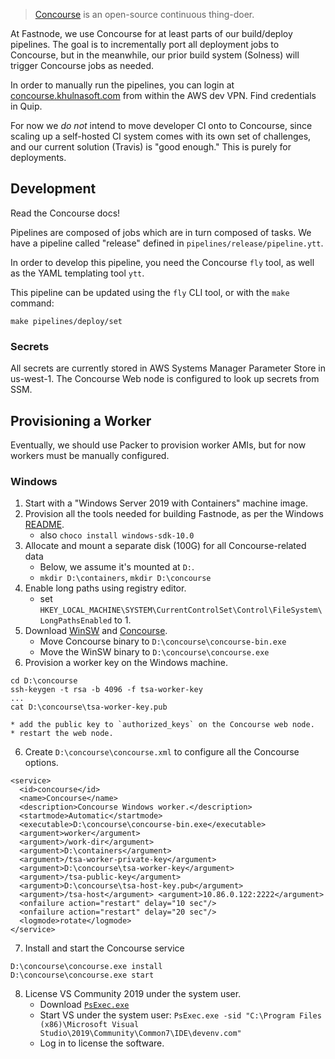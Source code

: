 > [Concourse](https://concourse-ci.org) is an open-source continuous thing-doer.

At Fastnode, we use Concourse for at least parts of our build/deploy pipelines.
The goal is to incrementally port all deployment jobs to Concourse,
but in the meanwhile, our prior build system (Solness) will trigger Concourse jobs as needed.

In order to manually run the pipelines, you can login at [concourse.khulnasoft.com](http://concourse.khulnasoft.com)
from within the AWS dev VPN. Find credentials in Quip.

For now we *do not* intend to move developer CI onto to Concourse,
since scaling up a self-hosted CI system comes with its own set of challenges,
and our current solution (Travis) is "good enough." This is purely for deployments.

## Development

Read the Concourse docs!

Pipelines are composed of jobs which are in turn composed of tasks.
We have a pipeline called "release" defined in `pipelines/release/pipeline.ytt`.

In order to develop this pipeline, you need the Concourse `fly` tool,
as well as the YAML templating tool `ytt`.

This pipeline can be updated using the `fly` CLI tool, or with the `make` command:
```
make pipelines/deploy/set
```

### Secrets

All secrets are currently stored in AWS Systems Manager Parameter Store in us-west-1.
The Concourse Web node is configured to look up secrets from SSM.

## Provisioning a Worker

Eventually, we should use Packer to provision worker AMIs, but for now
workers must be manually configured.

### Windows

1. Start with a "Windows Server 2019 with Containers" machine image.
2. Provision all the tools needed for building Fastnode,
   as per the Windows [README](../windows/README.md).
    * also `choco install windows-sdk-10.0`
3. Allocate and mount a separate disk (100G) for all Concourse-related data
    * Below, we assume it's mounted at `D:`.
    * `mkdir D:\containers`, `mkdir D:\concourse`
4. Enable long paths using registry editor.
    * set `HKEY_LOCAL_MACHINE\SYSTEM\CurrentControlSet\Control\FileSystem\LongPathsEnabled` to 1.
5. Download [WinSW](https://github.com/kohsuke/winsw)
   and [Concourse](https://github.com/concourse/concourse/).
    * Move Concourse binary to `D:\concourse\concourse-bin.exe`
    * Move the WinSW binary to `D:\concourse\concourse.exe`
5. Provision a worker key on the Windows machine.
```
cd D:\concourse
ssh-keygen -t rsa -b 4096 -f tsa-worker-key
...
cat D:\concourse\tsa-worker-key.pub
```
    * add the public key to `authorized_keys` on the Concourse web node.
    * restart the web node.
6. Create `D:\concourse\concourse.xml` to configure all the Concourse options.
```
<service>
  <id>concourse</id>
  <name>Concourse</name>
  <description>Concourse Windows worker.</description>
  <startmode>Automatic</startmode>
  <executable>D:\concourse\concourse-bin.exe</executable>
  <argument>worker</argument>
  <argument>/work-dir</argument>
  <argument>D:\containers</argument>
  <argument>/tsa-worker-private-key</argument>
  <argument>D:\concourse\tsa-worker-key</argument>
  <argument>/tsa-public-key</argument>
  <argument>D:\concourse\tsa-host-key.pub</argument>
  <argument>/tsa-host</argument> <argument>10.86.0.122:2222</argument>
  <onfailure action="restart" delay="10 sec"/>
  <onfailure action="restart" delay="20 sec"/>
  <logmode>rotate</logmode>
</service>
```
7. Install and start the Concourse service
```
D:\concourse\concourse.exe install
D:\concourse\concourse.exe start
```
8. License VS Community 2019 under the system user.
    * Download [`PsExec.exe`](https://docs.microsoft.com/en-us/sysinternals/downloads/psexec)
    * Start VS under the system user: `PsExec.exe -sid "C:\Program Files (x86)\Microsoft Visual Studio\2019\Community\Common7\IDE\devenv.com"`
    * Log in to license the software.
